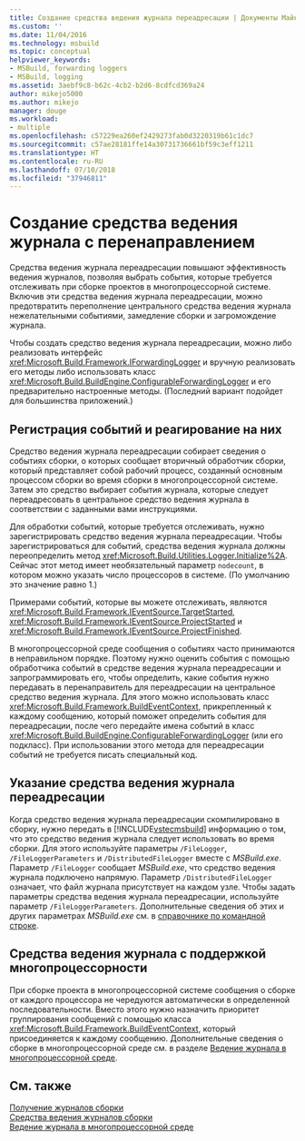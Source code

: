```yaml
---
title: Создание средства ведения журнала переадресации | Документы Майкрософт
ms.custom: ''
ms.date: 11/04/2016
ms.technology: msbuild
ms.topic: conceptual
helpviewer_keywords:
- MSBuild, forwarding loggers
- MSBuild, logging
ms.assetid: 3aebf9c8-b62c-4cb2-b2d6-8cdfcd369a24
author: mikejo5000
ms.author: mikejo
manager: douge
ms.workload:
- multiple
ms.openlocfilehash: c57229ea260ef2429273fab0d3220319b61c1dc7
ms.sourcegitcommit: c57ae28181ffe14a30731736661bf59c3eff1211
ms.translationtype: HT
ms.contentlocale: ru-RU
ms.lasthandoff: 07/10/2018
ms.locfileid: "37946811"
---
```

# <a name="create-forwarding-loggers"></a>Создание средства ведения журнала с перенаправлением
Средства ведения журнала переадресации повышают эффективность ведения журналов, позволяя выбрать события, которые требуется отслеживать при сборке проектов в многопроцессорной системе. Включив эти средства ведения журнала переадресации, можно предотвратить переполнение центрального средства ведения журнала нежелательными событиями, замедление сборки и загромождение журнала.  
  
 Чтобы создать средство ведения журнала переадресации, можно либо реализовать интерфейс <xref:Microsoft.Build.Framework.IForwardingLogger> и вручную реализовать его методы либо использовать класс <xref:Microsoft.Build.BuildEngine.ConfigurableForwardingLogger> и его предварительно настроенные методы. (Последний вариант подойдет для большинства приложений.)  
  
## <a name="register-events-and-respond-to-them"></a>Регистрация событий и реагирование на них  
 Средство ведения журнала переадресации собирает сведения о событиях сборки, о которых сообщает вторичный обработчик сборки, который представляет собой рабочий процесс, созданный основным процессом сборки во время сборки в многопроцессорной системе. Затем это средство выбирает события журнала, которые следует переадресовать в центральное средство ведения журнала в соответствии с заданными вами инструкциями.  
  
 Для обработки событий, которые требуется отслеживать, нужно зарегистрировать средство ведения журнала переадресации. Чтобы зарегистрироваться для событий, средства ведения журнала должны переопределить метод <xref:Microsoft.Build.Utilities.Logger.Initialize%2A>. Сейчас этот метод имеет необязательный параметр `nodecount`, в котором можно указать число процессоров в системе. (По умолчанию это значение равно 1.)  
  
 Примерами событий, которые вы можете отслеживать, являются <xref:Microsoft.Build.Framework.IEventSource.TargetStarted>, <xref:Microsoft.Build.Framework.IEventSource.ProjectStarted> и <xref:Microsoft.Build.Framework.IEventSource.ProjectFinished>.  
  
 В многопроцессорной среде сообщения о событиях часто принимаются в неправильном порядке. Поэтому нужно оценить события с помощью обработчика событий в средстве ведения журнала переадресации и запрограммировать его, чтобы определить, какие события нужно передавать в перенаправитель для переадресации на центральное средство ведения журнала. Для этого можно использовать класс <xref:Microsoft.Build.Framework.BuildEventContext>, прикрепленный к каждому сообщению, который поможет определить события для переадресации, после чего передайте имена событий в класс <xref:Microsoft.Build.BuildEngine.ConfigurableForwardingLogger> (или его подкласс). При использовании этого метода для переадресации событий не требуется писать специальный код.  
  
## <a name="specify-a-forwarding-logger"></a>Указание средства ведения журнала переадресации  
 Когда средство ведения журнала переадресации скомпилировано в сборку, нужно передать в [!INCLUDE[vstecmsbuild](../extensibility/internals/includes/vstecmsbuild_md.md)] информацию о том, что это средство ведения журнала следует использовать во время сборки. Для этого используйте параметры `/FileLogger`, `/FileLoggerParameters` и `/DistributedFileLogger` вместе с *MSBuild.exe*. Параметр `/FileLogger` сообщает *MSBuild.exe*, что средство ведения журнала подключено напрямую. Параметр `/DistributedFileLogger` означает, что файл журнала присутствует на каждом узле. Чтобы задать параметры средства ведения журнала переадресации, используйте параметр `/FileLoggerParameters`. Дополнительные сведения об этих и других параметрах *MSBuild.exe* см. в [справочнике по командной строке](../msbuild/msbuild-command-line-reference.md).  
  
## <a name="multi-processor-aware-loggers"></a>Средства ведения журнала с поддержкой многопроцессорности  
 При сборке проекта в многопроцессорной системе сообщения о сборке от каждого процессора не чередуются автоматически в определенной последовательности. Вместо этого нужно назначить приоритет группирования сообщений с помощью класса <xref:Microsoft.Build.Framework.BuildEventContext>, который присоединяется к каждому сообщению. Дополнительные сведения о сборке в многопроцессорной среде см. в разделе [Ведение журнала в многопроцессорной среде](../msbuild/logging-in-a-multi-processor-environment.md).  
  
## <a name="see-also"></a>См. также  
 [Получение журналов сборки](../msbuild/obtaining-build-logs-with-msbuild.md)   
 [Средства ведения журналов сборки](../msbuild/build-loggers.md)   
 [Ведение журнала в многопроцессорной среде](../msbuild/logging-in-a-multi-processor-environment.md)